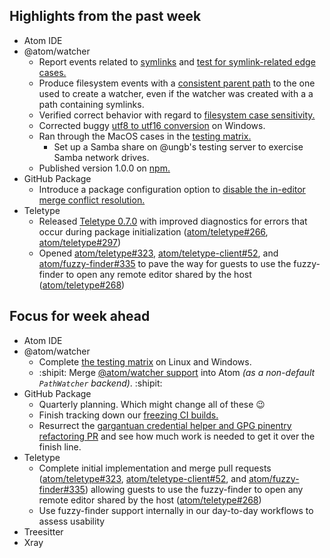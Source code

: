 ## Highlights from the past week

- Atom IDE
- @atom/watcher
    - Report events related to [symlinks](https://github.com/atom/watcher/pull/111) and [test for symlink-related edge cases.](https://github.com/atom/watcher/pull/114)
    - Produce filesystem events with a [consistent parent path](https://github.com/atom/watcher/pull/113) to the one used to create a watcher, even if the watcher was created with a a path containing symlinks.
    - Verified correct behavior with regard to [filesystem case sensitivity.](https://github.com/atom/watcher/pull/116)
    - Corrected buggy [utf8 to utf16 conversion](https://github.com/atom/watcher/pull/115) on Windows.
    - Ran through the MacOS cases in the [testing matrix.](https://github.com/atom/atom/pull/16124)
      - Set up a Samba share on @ungb's testing server to exercise Samba network drives.
    - Published version 1.0.0 on [npm.](https://www.npmjs.com/package/@atom/watcher)
- GitHub Package
    - Introduce a package configuration option to [disable the in-editor merge conflict resolution.](https://github.com/atom/github/pull/1305)
- Teletype
    - Released [Teletype 0.7.0](https://github.com/atom/teletype/releases/tag/v0.7.0) with improved diagnostics for errors that occur during package initialization ([atom/teletype#266](https://github.com/atom/teletype/issues/266), [atom/teletype#297](https://github.com/atom/teletype/issues/297))
    - Opened [atom/teletype#323](https://github.com/atom/teletype/pull/323), [atom/teletype-client#52](https://github.com/atom/teletype-client/pull/52), and [atom/fuzzy-finder#335](https://github.com/atom/fuzzy-finder/pull/335) to pave the way for guests to use the fuzzy-finder to open any remote editor shared by the host ([atom/teletype#268](https://github.com/atom/teletype/issues/268))

## Focus for week ahead

- Atom IDE
- @atom/watcher
    - Complete [the testing matrix](https://github.com/atom/atom/pull/16124) on Linux and Windows.
    - :shipit: Merge [@atom/watcher support]((https://github.com/atom/atom/pull/16124)) into Atom _(as a non-default `PathWatcher` backend)_. :shipit:
- GitHub Package
    - Quarterly planning. Which might change all of these :wink:
    - Finish tracking down our [freezing CI builds.](https://github.com/atom/github/pull/1289)
    - Resurrect the [gargantuan credential helper and GPG pinentry refactoring PR](https://github.com/atom/github/pull/846) and see how much work is needed to get it over the finish line.
- Teletype
    - Complete initial implementation and merge pull requests ([atom/teletype#323](https://github.com/atom/teletype/pull/323), [atom/teletype-client#52](https://github.com/atom/teletype-client/pull/52), and [atom/fuzzy-finder#335](https://github.com/atom/fuzzy-finder/pull/335)) allowing guests to use the fuzzy-finder to open any remote editor shared by the host ([atom/teletype#268](https://github.com/atom/teletype/issues/268))
    - Use fuzzy-finder support internally in our day-to-day workflows to assess usability
- Treesitter
- Xray
